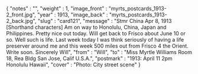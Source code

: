 {
  "notes" : "",
  "weight" : 1,
  "image_front" : "myrts_postcards_1913-2_front.jpg",
  "year" : 1913,
  "image_back" : "myrts_postcards_1913-2_back.jpg",
  "slug" : "card121",
  "message" : "Stmr China Apr 8, 1913 [Shorthand characters] Am on way to Honolulu, China, Japan and Philippines. Pretty nice out today. Will get back to Frisco about June 10 or so. Well such is life. Last week today I was think seriously of having a life preserver around me and this week 500 miles out from Frisco 4 the Orient. Write soon. Sincerely Will",
  "from" : "Will",
  "to" : "Miss Myrtle Williams Room 18, Rea Bldg San Jose, Calif U.S.A.",
  "postmark" : "1913: April 11 2pm Honolulu Hawaii",
  "cover" : "Photo: City street scene"
}
